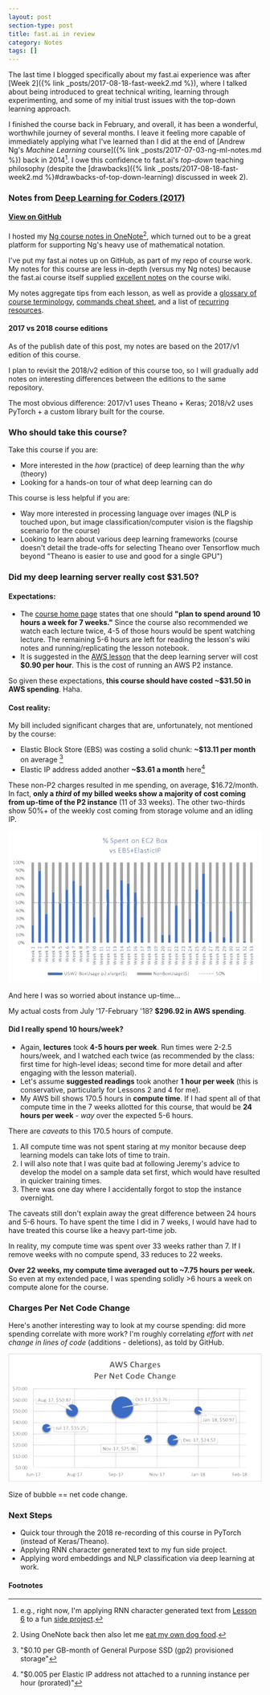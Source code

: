 ```yaml
---
layout: post
section-type: post
title: fast.ai in review
category: Notes
tags: []
---
```


The last time I blogged specifically about my fast.ai experience was after [Week 2]({% link _posts/2017-08-18-fast-week2.md %}), where I talked about being introduced to great technical writing, learning through experimenting, and some of my initial trust issues with the top-down learning approach.

I finished the course back in February, and overall, it has been a wonderful, worthwhile journey of several months. I leave it feeling more capable of immediately applying what I've learned than I did at the end of [Andrew Ng's _Machine Learning_ course]({% link _posts/2017-07-03-ng-ml-notes.md %}) back in 2014[^applicable]. I owe this confidence to fast.ai's _top-down_ teaching philosophy (despite the [drawbacks]({% link _posts/2017-08-18-fast-week2.md %}#drawbacks-of-top-down-learning) discussed in week 2).

### Notes from [Deep Learning for Coders (2017)](http://course17.fast.ai/)

#### [View on GitHub](https://github.com/iconix/fast.ai/blob/master/help/2017/README.md)

I hosted my [Ng course notes in OneNote](https://1drv.ms/u/s!AraXgcy9RrRQhchBmtnUm1hHaageog?wd=target%28Ng%20ML%20Notes.one%7CBB2FD368-5C9F-4366-A3FE-33B132AB4D9E%2F%29)[^I-work-for-OneNote], which turned out to be a great platform for supporting Ng's heavy use of mathematical notation.

I've put my fast.ai notes up on GitHub, as part of my repo of course work. My notes for this course are less in-depth (versus my Ng notes) because the fast.ai course itself supplied [excellent notes](http://wiki.fast.ai/index.php/Course_notes) on the course wiki.

My notes aggregate tips from each lesson, as well as provide a [glossary of course terminology](https://github.com/iconix/fast.ai/blob/master/help/glossary.md), [commands cheat sheet](https://github.com/iconix/fast.ai/blob/master/help/cmd-cheat.md), and a list of [recurring resources](https://github.com/iconix/fast.ai/blob/master/help/resources.md).

#### 2017 vs 2018 course editions

As of the publish date of this post, my notes are based on the 2017/v1 edition of this course.

I plan to revisit the 2018/v2 edition of this course too, so I will gradually add notes on interesting differences between the editions to the same repository.

The most obvious difference: 2017/v1 uses Theano + Keras; 2018/v2 uses PyTorch + a custom library built for the course.

### Who should take this course?

Take this course if you are:
- More interested in the _how_ (practice) of deep learning than the _why_ (theory)
- Looking for a hands-on tour of what deep learning can do

This course is less helpful if you are:
- Way more interested in processing language over images (NLP is touched upon, but image classification/computer vision is the flagship scenario for the course)
- Looking to learn about various deep learning frameworks (course doesn't detail the trade-offs for selecting Theano over Tensorflow much beyond "Theano is easier to use and good for a single GPU")

### Did my deep learning server really cost $31.50?

#### Expectations:

- The [course home page](http://course17.fast.ai/index.html) states that one should **"plan to spend around 10 hours a week for 7 weeks."** Since the course also recommended we watch each lecture twice, 4-5 of those hours would be spent watching lecture. The remaining 5-6 hours are left for reading the lesson's wiki notes and running/replicating the lesson notebook.
- It is suggested in the [AWS lesson](http://course17.fast.ai/lessons/aws.html) that the deep learning server will cost **$0.90 per hour**. This is the cost of running an AWS P2 instance.

So given these expectations, **this course should have costed ~$31.50 in AWS spending**. Haha.

#### Cost reality:

My bill included significant charges that are, unfortunately, not mentioned by the course:
- Elastic Block Store (EBS) was costing a solid chunk: **~$13.11 per month** on average [^ebs]
- Elastic IP address added another **~$3.61 a month** here[^elastic-ip]

These non-P2 charges resulted in me spending, on average, $16.72/month. In fact, **only a _third_ of my billed weeks show a majority of cost coming from up-time of the P2 instance** (11 of 33 weeks). The other two-thirds show 50%+ of the weekly cost coming from storage volume and an idling IP.

![Percentage spent on EC2 Box vs EBS+ElasticIP](/img/posts/aws-percent-spending.svg)

And here I was so worried about instance up-time...

My actual costs from July '17-February '18? **$296.92 in AWS spending**.

#### Did I really spend 10 hours/week?

- Again, **lectures** took **4-5 hours per week**. Run times were 2-2.5 hours/week, and I watched each twice (as recommended by the class: first time for high-level ideas; second time for more detail and after engaging with the lesson material).
- Let's assume **suggested readings** took another **1 hour per week** (this is conservative, particularly for Lessons 2 and 4 for me).
- My AWS bill shows 170.5 hours in **compute time**. If I had spent all of that compute time in the 7 weeks allotted for this course, that would be **24 hours per week** - _way_ over the expected 5-6 hours.

There are _caveats_ to this 170.5 hours of compute.
1. All compute time was not spent staring at my monitor because deep learning models can take lots of time to train.
2. I will also note that I was quite bad at following Jeremy's advice to develop the model on a sample data set first, which would have resulted in quicker training times.
3. There was one day where I accidentally forgot to stop the instance overnight.

The caveats still don't explain away the great difference between 24 hours and 5-6 hours. To have spent the time I did in 7 weeks, I would have had to have treated this course like a heavy part-time job.

In reality, my compute time was spent over 33 weeks rather than 7. If I remove weeks with no compute spend, 33 reduces to 22 weeks.

**Over 22 weeks, my compute time averaged out to ~7.75 hours per week.** So even at my extended pace, I was spending solidly >6 hours a week on compute alone for the course.

### Charges Per Net Code Change

Here's another interesting way to look at my course spending: did more spending correlate with more work? I'm roughly correlating _effort_ with _net change in lines of code_ (additions - deletions), as told by GitHub.

![AWS Charges Per Net Code Change](/img/posts/aws-charges-per-net-code-change.svg)

Size of bubble == net code change.

### Next Steps

- Quick tour through the 2018 re-recording of this course in PyTorch (instead of Keras/Theano).
- Applying RNN character generated text to my fun side project.
- Applying word embeddings and NLP classification via deep learning at work.

#### Footnotes

[^applicable]: e.g., right now, I'm applying RNN character generated text from [Lesson 6](https://github.com/iconix/fast.ai/blob/master/nbs/lesson6-hmwk.ipynb) to a fun [side project](https://github.com/iconix/fb-chat-rnn).
[^I-work-for-OneNote]: Using OneNote back then also let me [eat my own dog food](https://en.wikipedia.org/wiki/Eating_your_own_dog_food).
[^ebs]: "$0.10 per GB-month of General Purpose SSD (gp2) provisioned storage"
[^elastic-ip]: "$0.005 per Elastic IP address not attached to a running instance per hour (prorated)"
